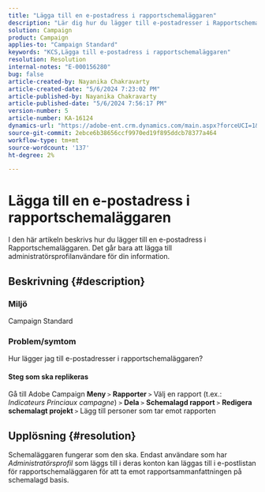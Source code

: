 ```yaml
---
title: "Lägga till en e-postadress i rapportschemaläggaren"
description: "Lär dig hur du lägger till e-postadresser i Rapportschemaläggaren. Det går bara att lägga till administratörsprofilanvändare."
solution: Campaign
product: Campaign
applies-to: "Campaign Standard"
keywords: "KCS,Lägga till e-postadress i rapportschemaläggaren"
resolution: Resolution
internal-notes: "E-000156280"
bug: false
article-created-by: Nayanika Chakravarty
article-created-date: "5/6/2024 7:23:02 PM"
article-published-by: Nayanika Chakravarty
article-published-date: "5/6/2024 7:56:17 PM"
version-number: 5
article-number: KA-16124
dynamics-url: "https://adobe-ent.crm.dynamics.com/main.aspx?forceUCI=1&pagetype=entityrecord&etn=knowledgearticle&id=c2c5140b-de0b-ef11-9f8a-6045bd0065b6"
source-git-commit: 2ebce6b38656ccf9970ed19f895ddcb78377a464
workflow-type: tm+mt
source-wordcount: '137'
ht-degree: 2%

---
```


# Lägga till en e-postadress i rapportschemaläggaren


I den här artikeln beskrivs hur du lägger till en e-postadress i Rapportschemaläggaren. Det går bara att lägga till administratörsprofilanvändare för din information.

## Beskrivning {#description}


### <b>Miljö </b>

Campaign Standard

### <b>Problem/symtom</b>

Hur lägger jag till e-postadresser i rapportschemaläggaren?

#### Steg som ska replikeras

Gå till Adobe Campaign <b>Meny </b>`>`  <b>Rapporter </b>`>`  Välj en rapport (t.ex.: *Indicateurs Princiaux campagne*) `>`  <b>Dela </b>`>`  <b>Schemalagd rapport </b>`>`  <b>Redigera schemalagt projekt </b>`>`  Lägg till personer som tar emot rapporten


## Upplösning {#resolution}


Schemaläggaren fungerar som den ska. Endast användare som har *Administratörsprofil* som läggs till i deras konton kan läggas till i e-postlistan för rapportschemaläggaren för att ta emot rapportsammanfattningen på schemalagd basis.




